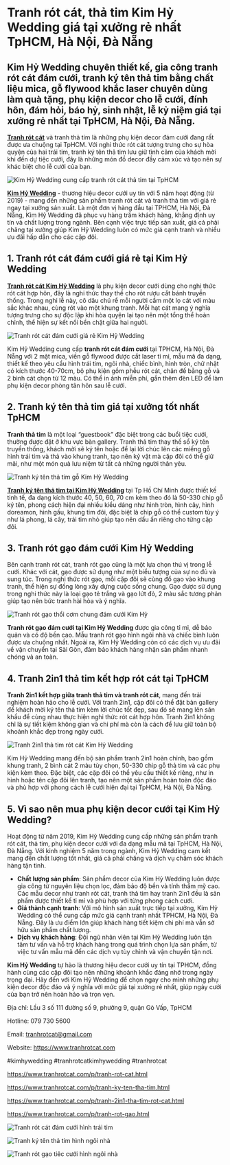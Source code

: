# Tranh rót cát, thả tim Kim Hỷ Wedding giá tại xưởng rẻ nhất TpHCM, Hà Nội, Đà Nẵng

## Kim Hỷ Wedding chuyên thiết kế, gia công tranh rót cát đám cưới, tranh ký tên thả tim bằng chất liệu mica, gỗ flywood khắc laser chuyên dùng làm quà tặng, phụ kiện decor cho lễ cưới, đính hôn, đám hỏi, báo hỷ, sinh nhật, lễ kỷ niệm giá tại xưởng rẻ nhất tại TpHCM, Hà Nội, Đà Nẵng.

[**Tranh rót cát**](https://www.tranhrotcat.com/)  và tranh thả tim là những phụ kiện decor đám cưới đang rất được ưa chuộng tại TpHCM. Với nghi thức rót cát tượng trưng cho sự hòa quyện của hai trái tim, tranh ký tên thả tim lưu giữ tình cảm của khách mời khi đến dự tiệc cưới, đây là những món đồ decor đầy cảm xúc và tạo nên sự khác biệt cho lễ cưới của bạn.

![Kim Hỷ Wedding cung cấp tranh rót cát thả tim tại TpHCM](https://github.com/tranhrotcat/tranh-rot-cat/blob/main/banner-tranh-rot-cat.jpg)

[**Kim Hỷ Wedding**](https://github.com/tranhrotcat/tranh-rot-cat) - thương hiệu decor cưới uy tín với 5 năm hoạt động (từ 2019) - mang đến những sản phẩm tranh rót cát và tranh thả tim với giá rẻ ngay tại xưởng sản xuất. Là một đơn vị hàng đầu tại TPHCM, Hà Nội, Đà Nẵng, Kim Hỷ Wedding đã phục vụ hàng trăm khách hàng, khẳng định uy tín và chất lượng trong ngành. Bên cạnh việc trực tiếp sản xuất, giá cả phải chăng tại xưởng giúp Kim Hỷ Wedding luôn có mức giá cạnh tranh và nhiều ưu đãi hấp dẫn cho các cặp đôi.

## 1. Tranh rót cát đám cưới giá rẻ tại Kim Hỷ Wedding

[**Tranh rót cát Kim Hỷ Wedding**](https://github.com/tranhrotcat/tranh-rot-cat) là phụ kiện decor cưới dùng cho nghi thức rót cát hợp hôn, đây là nghi thức thay thế cho rót rượu cắt bánh truyền thống. Trong nghi lễ này, cô dâu chú rể mỗi người cầm một lọ cát với màu sắc khác nhau, cùng rót vào một khung tranh. Mỗi hạt cát mang ý nghĩa tượng trưng cho sự độc lập khi hòa quyện lại tạo nên một tổng thể hoàn chỉnh, thể hiện sự kết nối bền chặt giữa hai người.

![Tranh rót cát đám cưới giá rẻ Kim Hỷ Wedding](https://github.com/tranhrotcat/tranh-rot-cat/blob/main/tranh-rot-cat-dam-cuoi.jpg)

Kim Hỷ Wedding cung cấp **tranh rót cát đám cưới** tại TPHCM, Hà Nội, Đà Nẵng với 2 mặt mica, viền gỗ flywood được cắt laser tỉ mỉ, mẫu mã đa dạng, thiết kế theo yêu cầu hình trái tim, ngôi nhà, chiếc bình, hình tròn, chữ nhật có kích thước 40-70cm, bộ phụ kiện gồm phễu rót cát, chân đế bằng gỗ và 2 bình cát chọn từ 12 màu. Có thể in ảnh miễn phí, gắn thêm đèn LED để làm phụ kiện decor phòng tân hôn sau lễ cưới.

## 2. Tranh ký tên thả tim giá tại xưởng tốt nhất TpHCM

**Tranh thả tim** là một loại “guestbook” đặc biệt trong các buổi tiệc cưới, thường được đặt ở khu vực bàn gallery. Tranh thả tim thay thế sổ ký tên truyền thống, khách mời sẽ ký tên hoặc để lại lời chúc lên các miếng gỗ hình trái tim và thả vào khung tranh, tạo nên kỷ vật mà cặp đôi có thể giữ mãi, như một món quà lưu niệm từ tất cả những người thân yêu.

![Tranh ký tên thả tim gỗ Kim Hỷ Wedding](https://github.com/tranhrotcat/tranh-rot-cat/blob/main/tranh-ky-ten-tha-tim-dam-cuoi.jpg)

[**Tranh ký tên thả tim tại Kim Hỷ Wedding**](https://github.com/tranhrotcat/tranh-rot-cat) tại Tp Hồ Chí Minh được thiết kế tinh tế, đa dạng kích thước 40, 50, 60, 70 cm kèm theo đó là 50-330 chip gỗ ký tên, phong cách hiện đại nhiều kiểu dáng như hình tròn, hình cây, hình doreamon, hình gấu, khung tim đôi, đặc biệt là chip gỗ có thể custom tùy ý như lá phong, lá cây, trái tim nhỏ giúp tạo nên dấu ấn riêng cho từng cặp đôi.

## 3. Tranh rót gạo đám cưới Kim Hỷ Wedding

Bên cạnh tranh rót cát, tranh rót gạo cũng là một lựa chọn thú vị trong lễ cưới. Khác với cát, gạo được sử dụng như một biểu tượng của sự no đủ và sung túc. Trong nghi thức rót gạo, mỗi cặp đôi sẽ cùng đổ gạo vào khung tranh, thể hiện sự đồng lòng xây dựng cuộc sống chung. Gạo được sử dụng trong nghi thức này là loại gạo tẻ trắng và gạo lứt đỏ, 2 màu sắc tương phản giúp tạo nên bức tranh hài hòa và ý nghĩa.

![Tranh rót gạo thổi cơm chung đám cưới Kim Hỷ](https://github.com/tranhrotcat/tranh-rot-cat/blob/main/tranh-rot-gao-dam-cuoi.jpg)

**Tranh rót gạo đám cưới tại Kim Hỷ Wedding** được gia công tỉ mỉ, dễ bảo quản và có độ bền cao. Mẫu tranh rót gạo hình ngôi nhà và chiếc bình luôn được ưa chuộng nhất. Ngoài ra, Kim Hỷ Wedding còn có các dịch vụ ưu đãi về vận chuyển tại Sài Gòn, đảm bảo khách hàng nhận sản phẩm nhanh chóng và an toàn.

## 4. Tranh 2in1 thả tim kết hợp rót cát tại TpHCM

**Tranh 2in1 kết hợp giữa tranh thả tim và tranh rót cát**, mang đến trải nghiệm hoàn hảo cho lễ cưới. Với tranh 2in1, cặp đôi có thể đặt bàn gallery để khách mời ký tên thả tim kèm lời chúc tốt đẹp, sau đó sẽ mang lên sân khấu để cùng nhau thực hiện nghi thức rót cát hợp hôn. Tranh 2in1 không chỉ là sự tiết kiệm không gian và chi phí mà còn là cách để lưu giữ toàn bộ khoảnh khắc đẹp trong ngày cưới.

![Tranh 2in1 thả tim rót cát Kim Hỷ Wedding](https://github.com/tranhrotcat/tranh-rot-cat/blob/main/tranh-2in1-tha-tim-rot-cat.jpg)

Kim Hỷ Wedding mang đến bộ sản phẩm tranh 2in1 hoàn chỉnh, bao gồm khung tranh, 2 bình cát 2 màu tùy chọn, 50-330 chip gỗ thả tim và các phụ kiện kèm theo. Đặc biệt, các cặp đôi có thể yêu cầu thiết kế riêng, như in hình hoặc tên cặp đôi lên tranh, tạo nên một sản phẩm hoàn toàn độc đáo và phù hợp với phong cách lễ cưới hiện đại tại TpHCM, Hà Nội, Đà Nẵng.

## 5. Vì sao nên mua phụ kiện decor cưới tại Kim Hỷ Wedding?

Hoạt động từ năm 2019, Kim Hỷ Wedding cung cấp những sản phẩm tranh rót cát, thả tim, phụ kiện decor cưới với đa dạng mẫu mã tại TpHCM, Hà Nội, Đà Nẵng. Với kinh nghiệm 5 năm trong ngành, Kim Hỷ Wedding cam kết mang đến chất lượng tốt nhất, giá cả phải chăng và dịch vụ chăm sóc khách hàng tận tình.

- **Chất lượng sản phẩm**: Sản phẩm decor của Kim Hỷ Wedding luôn được gia công từ nguyên liệu chọn lọc, đảm bảo độ bền và tính thẩm mỹ cao. Các mẫu decor như tranh rót cát, tranh thả tim hay tranh 2in1 đều là sản phẩm được thiết kế tỉ mỉ và phù hợp với từng phong cách cưới.
- **Giá thành cạnh tranh**: Với mô hình sản xuất trực tiếp tại xưởng, Kim Hỷ Wedding có thể cung cấp mức giá cạnh tranh nhất TPHCM, Hà Nội, Đà Nẵng. Đây là ưu điểm lớn giúp khách hàng tiết kiệm chi phí mà vẫn sở hữu sản phẩm chất lượng.
- **Dịch vụ khách hàng**: Đội ngũ nhân viên tại Kim Hỷ Wedding luôn tận tâm tư vấn và hỗ trợ khách hàng trong quá trình chọn lựa sản phẩm, từ việc tư vấn mẫu mã đến các dịch vụ tùy chỉnh và vận chuyển tận nơi.

**Kim Hỷ Wedding** tự hào là thương hiệu decor cưới uy tín tại TPHCM, đồng hành cùng các cặp đôi tạo nên những khoảnh khắc đáng nhớ trong ngày trọng đại. Hãy đến với Kim Hỷ Wedding để chọn ngay cho mình những phụ kiện decor độc đáo và ý nghĩa với mức giá tại xưởng rẻ nhất, giúp ngày cưới của bạn trở nên hoàn hảo và trọn vẹn.

Địa chỉ: Lầu 3 số 111 đường số 9, phường 9, quận Gò Vấp, TpHCM

Hotline: 079 730 5600

Email: tranhrotcat@gmail.com

Website: https://www.tranhrotcat.com

#kimhywedding #tranhrotcatkimhywedding #tranhrotcat

https://www.tranhrotcat.com/p/tranh-rot-cat.html

https://www.tranhrotcat.com/p/tranh-ky-ten-tha-tim.html

https://www.tranhrotcat.com/p/tranh-2in1-tha-tim-rot-cat.html

https://www.tranhrotcat.com/p/tranh-rot-gao.html

![Tranh rót cát đám cưới hình trái tim](https://github.com/tranhrotcat/tranh-rot-cat/blob/main/tranh-rot-cat-hinh-trai-tim-gia-re.jpg)

![Tranh ký tên thả tim hình ngôi nhà](https://github.com/tranhrotcat/tranh-rot-cat/blob/main/tranh-tha-tim-hinh-chiec-binh-3.jpg)

![Tranh rót gạo tiêc cưới hình ngôi nhà](https://github.com/tranhrotcat/tranh-rot-cat/blob/main/tranh-rot-gao-hinh-ngoi-nha-3.jpg)
